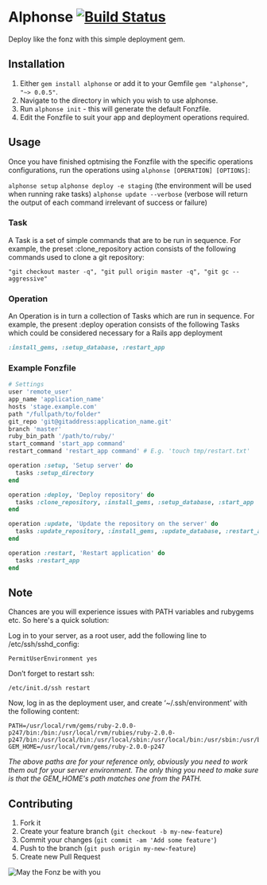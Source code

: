 # Alphonse [![Build Status](https://secure.travis-ci.org/simonpjones/alphonse.png?branch=master)](http://travis-ci.org/simonpjones/alphonse)

Deploy like the fonz with this simple deployment gem.

## Installation

1. Either `gem install alphonse` or add it to your Gemfile `gem "alphonse", "~> 0.0.5"`.
2. Navigate to the directory in which you wish to use alphonse.
3. Run `alphonse init` - this will generate the default Fonzfile.
4. Edit the Fonzfile to suit your app and deployment operations required.

## Usage

Once you have finished optmising the Fonzfile with the specific operations configurations, run the operations using `alphonse [OPERATION] [OPTIONS]`:

`alphonse setup`
`alphonse deploy -e staging` (the environment will be used when running rake tasks)
`alphonse update --verbose` (verbose will return the output of each command irrelevant of success or failure)

### Task

A Task is a set of simple commands that are to be run in sequence. For example, the preset :clone_repository action consists of the following commands used to clone a git repository:
  
  `"git checkout master -q", "git pull origin master -q", "git gc --aggressive"`

### Operation

An Operation is in turn a collection of Tasks which are run in sequence. For example, the present :deploy operation consists of the following Tasks which could be considered necessary for a Rails app deployment

  ```ruby
  :install_gems, :setup_database, :restart_app
  ```

### Example Fonzfile

  ```ruby
  # Settings
  user 'remote_user'
  app_name 'application_name'
  hosts 'stage.example.com'
  path "/fullpath/to/folder"
  git_repo 'git@gitaddress:application_name.git'
  branch 'master'
  ruby_bin_path '/path/to/ruby/'
  start_command 'start_app command' 
  restart_command 'restart_app command' # E.g. 'touch tmp/restart.txt'

  operation :setup, 'Setup server' do
    tasks :setup_directory
  end

  operation :deploy, 'Deploy repository' do
    tasks :clone_repository, :install_gems, :setup_database, :start_app
  end

  operation :update, 'Update the repository on the server' do
    tasks :update_repository, :install_gems, :update_database, :restart_app
  end

  operation :restart, 'Restart application' do
    tasks :restart_app
  end
  ```

## Note

Chances are you will experience issues with PATH variables and rubygems etc. So here's a quick solution:

Log in to your server, as a root user, add the following line to /etc/ssh/sshd_config:

    PermitUserEnvironment yes

Don’t forget to restart ssh:

    /etc/init.d/ssh restart

Now, log in as the deployment user, and create ‘~/.ssh/environment’ with the following content:

    PATH=/usr/local/rvm/gems/ruby-2.0.0-p247/bin:/bin:/usr/local/rvm/rubies/ruby-2.0.0-p247/bin:/usr/local/bin:/usr/local/sbin:/usr/local/bin:/usr/sbin:/usr/bin:/sbin:/bin
    GEM_HOME=/usr/local/rvm/gems/ruby-2.0.0-p247

*The above paths are for your reference only, obviously you need to work them out for your server environment. The only thing you need to make sure is that the GEM_HOME's path matches one from the PATH.*

## Contributing

1. Fork it
2. Create your feature branch (`git checkout -b my-new-feature`)
3. Commit your changes (`git commit -am 'Add some feature'`)
4. Push to the branch (`git push origin my-new-feature`)
5. Create new Pull Request

![May the Fonz be with you](http://lovablelabelsblog.com/wp-content/uploads/2010/03/fonz1.jpg)
